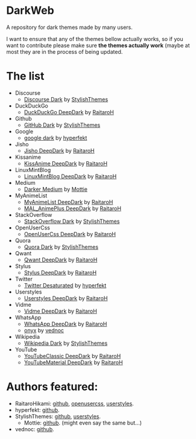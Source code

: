 # DarkWeb
A repository for dark themes made by many users. 

I want to ensure that any of the themes bellow actually works, so if you want to contribute please make sure **the themes actually work** (maybe at most they are in the process of being updated.

# The list
+ Discourse
  + [Discourse Dark](https://raw.githubusercontent.com/StylishThemes/Discourse-Dark/master/discourse-dark.user.css) by [StylishThemes](https://github.com/StylishThemes)
+ DuckDuckGo
  + [DuckDuckGo DeepDark](https://rawgit.com/RaitaroH/DuckDuckGo-DeepDark/master/DuckDuckGoDeepDark.user.css) by [RaitaroH](https://github.com/RaitaroH)
+ Github
  + [GitHub Dark](https://raw.githubusercontent.com/StylishThemes/GitHub-Dark/master/github-dark.user.css) by [StylishThemes](https://github.com/StylishThemes)
+ Google
  + [google dark](https://raw.githubusercontent.com/hyperfekt/google-dark/master/search/search.user.css) by [hyperfekt](https://github.com/hyperfekt)
+ Jisho
  + [Jisho DeepDark](https://rawgit.com/RaitaroH/Jisho-DeepDark/master/JishoDeepDark.user.css) by [RaitaroH](https://github.com/RaitaroH)
+ Kissanime
  + [KissAnime DeepDark](https://rawgit.com/RaitaroH/KissAnime-DeepDark/master/KissAnimeDeepDark.user.css) by [RaitaroH](https://github.com/RaitaroH)
+ LinuxMintBlog
  + [LinuxMintBlog DeepDark](https://rawgit.com/RaitaroH/LinuxMint_Blog-Deepdark/master/LinuxMintBlog-DeepDark.user.css) by [RaitaroH](https://github.com/RaitaroH)
+ Medium
  + [Darker Medium](https://raw.githubusercontent.com/Mottie/Darker-Medium/master/darker-medium.user.css) by [Mottie](https://github.com/Mottie)
+ MyAnimeList
  + [MyAnimeList DeepDark](https://rawgit.com/RaitaroH/MyAnimeList-DeepDark/master/MyAnimeListDeepDark.user.css) by [RaitaroH](https://github.com/RaitaroH)
  + [MAL_AnimePlus DeepDark](https://raw.githubusercontent.com/RaitaroH/MAL_AnimePlusGraph-DeepDark/master/MAL_AnimePlusGraphDeepDark.user.css) by [RaitaroH](https://github.com/RaitaroH)
+ StackOverflow
  + [StackOverflow Dark](https://github.com/StylishThemes/Stackoverflow-Dark/raw/master/stackoverflow-dark.user.css) by [StylishThemes](https://github.com/StylishThemes)
+ OpenUserCss
  + [OpenUserCss DeepDark](https://rawgit.com/OpenUserCSS/OpenUserCSS-DeepDark/master/OpenUserCSSDeepDark.user.css) by [RaitaroH](https://github.com/RaitaroH)
+ Quora
  + [Quora Dark](https://raw.githubusercontent.com/StylishThemes/Quora-Dark/master/quora-dark.css) by [StylishThemes](https://github.com/StylishThemes)
+ Qwant
  + [Qwant DeepDark](https://raw.githubusercontent.com/RaitaroH/Qwant-DeepDark/master/Qwant.user.css) by [RaitaroH](https://github.com/RaitaroH)
+ Stylus
  + [Stylus DeepDark](https://rawgit.com/RaitaroH/Stylus-DeepDark/master/StylusDeepDark.user.css) by [RaitaroH](https://github.com/RaitaroH)
+ Twitter
  + [Twitter Desaturated](https://raw.githubusercontent.com/hyperfekt/twitter-styles/master/twitter_desaturated.user.css) by [hyperfekt](https://github.com/hyperfekt)
+ Userstyles
  + [Userstyles DeepDark](https://rawgit.com/RaitaroH/Userstyles-DeepDark/master/UserstylesDeepDark.user.css) by [RaitaroH](https://github.com/RaitaroH)
+ Vidme
  + [Vidme DeepDark](https://rawgit.com/RaitaroH/Vidme-DeepDark/master/VidmeDeepDark.user.css) by [RaitaroH](https://github.com/RaitaroH)
+ WhatsApp
  + [WhatsApp DeepDark](https://rawgit.com/RaitaroH/WhatsApp-DeepDark/master/WhatsAppDeepDark.user.css) by [RaitaroH](https://github.com/RaitaroH)
  + [onyx](https://rawgit.com/vednoc/onyx/master/WhatsApp.user.css) by [vednoc](https://github.com/vednoc)
+ Wikipedia
  + [Wikipedia Dark](https://raw.githubusercontent.com/StylishThemes/Wikipedia-Dark/master/wikipedia-dark.css) by [StylishThemes](https://github.com/StylishThemes)
+ YouTube
  + [YouTubeClassic DeepDark](https://rawgit.com/RaitaroH/YouTube-DeepDark/master/YouTubeDeepDarkClassic.user.css) by [RaitaroH](https://github.com/RaitaroH)
  + [YouTubeMaterial DeepDark](https://rawgit.com/RaitaroH/YouTube-DeepDark/master/YouTubeDeepDarkMaterial.user.css) by [RaitaroH](https://github.com/RaitaroH)
  
# Authors featured:
+ RaitaroHikami: [github](https://github.com/RaitaroH), [openusercss](https://openusercss.org/profile/5a433adb2ef4870b000695a5), [userstyles](https://userstyles.org/users/377182).
+ hyperfekt: [github](https://github.com/hyperfekt).
+ StylishThemes: [github](https://github.com/StylishThemes), [userstyles](https://userstyles.org/users/35365).
  + Mottie: [github](https://github.com/Mottie). (might even say the same but...)
+ vednoc: [github](https://github.com/vednoc).
